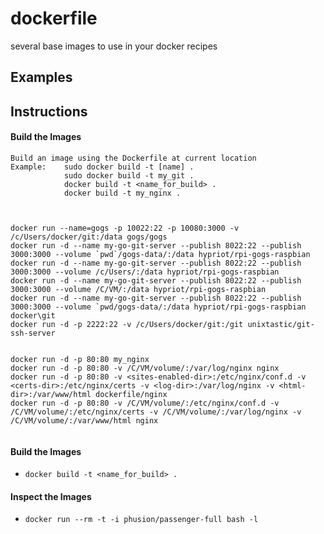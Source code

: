 # dockerfile

several base images to use in your docker recipes

## Examples

## Instructions

#### Build the Images

```
Build an image using the Dockerfile at current location
Example: 	sudo docker build -t [name] .
			sudo docker build -t my_git .   	
			docker build -t <name_for_build> .
			docker build -t my_nginx .    



docker run --name=gogs -p 10022:22 -p 10080:3000 -v /c/Users/docker/git:/data gogs/gogs
docker run -d --name my-go-git-server --publish 8022:22 --publish 3000:3000 --volume `pwd`/gogs-data/:/data hypriot/rpi-gogs-raspbian
docker run -d --name my-go-git-server --publish 8022:22 --publish 3000:3000 --volume /c/Users/:/data hypriot/rpi-gogs-raspbian
docker run -d --name my-go-git-server --publish 8022:22 --publish 3000:3000 --volume /C/VM/:/data hypriot/rpi-gogs-raspbian
docker run -d --name my-go-git-server --publish 8022:22 --publish 3000:3000 --volume `pwd/gogs-data/:/data hypriot/rpi-gogs-raspbian
docker\git
docker run -d -p 2222:22 -v /c/Users/docker/git:/git unixtastic/git-ssh-server


docker run -d -p 80:80 my_nginx
docker run -d -p 80:80 -v /C/VM/volume/:/var/log/nginx nginx
docker run -d -p 80:80 -v <sites-enabled-dir>:/etc/nginx/conf.d -v <certs-dir>:/etc/nginx/certs -v <log-dir>:/var/log/nginx -v <html-dir>:/var/www/html dockerfile/nginx
docker run -d -p 80:80 -v /C/VM/volume/:/etc/nginx/conf.d -v /C/VM/volume/:/etc/nginx/certs -v /C/VM/volume/:/var/log/nginx -v /C/VM/volume/:/var/www/html nginx


```

#### Build the Images

* `docker build -t <name_for_build> . `

#### Inspect the Images

* `docker run --rm -t -i phusion/passenger-full bash -l`



